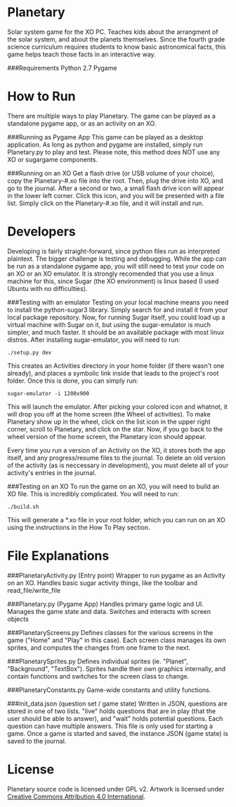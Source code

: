 Planetary
=========

Solar system game for the XO PC. Teaches kids about the arrangment of the solar system, and about the planets themselves. Since the fourth grade science curriculum requires students to know basic astronomical facts, this game helps teach those facts in an interactive way.

###Requirements
	Python 2.7
	Pygame

How to Run
=========
There are multiple ways to play Planetary. The game can be played as a standalone pygame app, or as an activity on an XO.


###Running as Pygame App
This game can be played as a desktop application. As long as python and pygame are installed, simply run Planetary.py to play and test. Please note, this method does NOT use any XO or sugargame components.


###Running on an XO
Get a flash drive (or USB volume of your choice), copy the Planetary-#.xo file into the root. Then, plug the drive into XO, and go to the journal. After a second or two, a small flash drive icon will appear in the lower left corner. Click this icon, and you will be presented with a file list. Simply click on the Planetary-#.xo file, and it will install and run.


Developers
==========
Developing is fairly straight-forward, since python files run as interpreted plaintext. The bigger challenge is testing and debugging. While the app can be run as a standalone pygame app, you will still need to test your code on an XO or an XO emulator. It is strongly recomended that you use a linux machine for this, since Sugar (the XO environment) is linux based (I used Ubuntu with no difficulties).

###Testing with an emulator
Testing on your local machine means you need to install the python-sugar3 library. Simply search for and install it from your local package repository. Now, for running Sugar itself, you could load up a virtual machine with Sugar on it, but using the sugar-emulator is much simpler, and much faster. It should be an available package with most linux distros. After installing sugar-emulator, you will need to run:

	./setup.py dev

This creates an Activities directory in your home folder (if there wasn't one already), and places a symbolic link inside that leads to the project's root folder. Once this is done, you can simply run:

	sugar-emulator -i 1200x900

This will launch the emulator. After picking your colored icon and whatnot, it will drop you off at the home screen (the Wheel of activities). To make Planetary show up in the wheel, click on the list icon in the upper right corner, scroll to Planetary, and click on the star. Now, if you go back to the wheel version of the home screen, the Planetary icon should appear.

Every time you run a version of an Activity on the XO, it stores both the app itself, and any progress/resume files to the journal. To delete an old version of the activity (as is neccessary in development), you must delete all of your activity's entries in the journal.

###Testing on an XO
To run the game on an XO, you will need to build an XO file. This is incredibly complicated. You will need to run:

	./build.sh

This will generate a *.xo file in your root folder, which you can run on an XO using the instructions in the How To Play section.


File Explanations
=================


###PlanetaryActivity.py (Entry point)
Wrapper to run pygame as an Activity on an XO. Handles basic sugar activity things, like the toolbar and read_file/write_file


###Planetary.py (Pygame App)
Handles primary game logic and UI. Manages the game state and data. Switches and interacts with screen objects


###PlanetaryScreens.py
Defines classes for the various screens in the game ("Home" and "Play" in this case). Each screen class manages its own sprites, and computes the changes from one frame to the next.


###PlanetarySprites.py
Defines individual sprites (ie. "Planet", "Background", "TextBox"). Sprites handle their own graphics internally, and contain functions and switches for the screen class to change.


###PlanetaryConstants.py
Game-wide constants and utility functions.


###init_data.json (question set / game state)
Written in JSON, questions are stored in one of two lists. "live" holds questions that are in play (that the user should be able to answer), and "wait" holds potential questions. Each question can have multiple answers. This file is only used for starting a game. Once a game is started and saved, the instance JSON (game state) is saved to the journal.

License
=======
Planetary source code is licensed under GPL v2. Artwork is licensed under [Creative Commons Attribution 4.0 International](http://creativecommons.org/licenses/by/4.0/legalcode).
